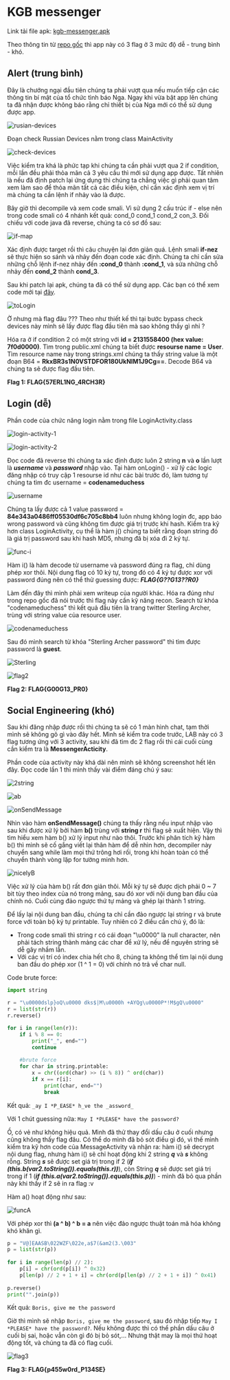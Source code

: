 # KGB messenger

Link tải file apk: [kgb-messenger.apk](https://github.com/MinhNhatTran/Android-CTF/blob/master/KGB%20messenger/kgb-messenger.apk)

Theo thông tin từ [repo gốc](https://github.com/tlamb96/kgb_messenger) thì app này có 3 flag ở 3 mức độ dễ - trung bình - khó.

## Alert (trung bình)

Đây là chướng ngại đầu tiên chúng ta phải vượt qua nếu muốn tiếp cận các thông tin bí mật của tổ chức tình báo Nga. Ngay khi vừa bật app lên chúng ta đã nhận được không báo rằng chỉ thiết bị của Nga mới có thể sử dụng được app.

![rusian-devices](https://github.com/MinhNhatTran/Android-CTF/blob/master/KGB%20messenger/image/kgb10.PNG)

Đoạn check Russian Devices nằm trong class MainActivity

![check-devices](https://github.com/MinhNhatTran/Android-CTF/blob/master/KGB%20messenger/image/kgb11.PNG)

Việc kiểm tra khá là phức tạp khi chúng ta cần phải vượt qua 2 if condition, mỗi lần đều phải thỏa mãn cả 3 yêu cầu thì mới sử dụng app được. Tất nhiên là nếu đã định patch lại ứng dụng thì chúng ta chẳng việc gì phải quan tâm xem làm sao để thỏa mãn tất cả các điều kiện, chỉ cần xác định xem vị trí mà chúng ta cần lệnh if nhảy vào là được.

Bây giờ thì decompile và xem code smali. Vì sử dụng 2 cấu trúc if - else nên trong code smali có 4 nhánh kết quả: cond_0 cond_1 cond_2 con_3. Đối chiếu với code java đã reverse, chúng ta có sơ đồ sau:

![if-map](https://github.com/MinhNhatTran/Android-CTF/blob/master/KGB%20messenger/image/kgb12.PNG)

Xác định được target rồi thì câu chuyện lại đơn giản quá. Lệnh smali **if-nez** sẽ thực hiện so sánh và nhảy đến đoạn code xác định. Chúng ta chỉ cần sửa những chỗ lệnh if-nez nhảy đến **:cond_0** thành **:cond_1**, và sửa những chỗ nhảy đến **cond_2** thành **cond_3**.

Sau khi patch lại apk, chúng ta đã có thể sử dụng app. Các bạn có thể xem code mới tại [đây](https://github.com/MinhNhatTran/Android-CTF/blob/master/KGB%20messenger/code/MainActivity.smali).

![toLogin](https://github.com/MinhNhatTran/Android-CTF/blob/master/KGB%20messenger/image/kgb13.PNG)

Ờ nhưng mà flag đâu ??? Theo như thiết kế thì tại bước bypass check devices này mình sẽ lấy được flag đầu tiên mà sao không thấy gì nhỉ ?

Hóa ra ở if condition 2 có một string với **id = 2131558400 (hex value: 7f0d0000)**. Tìm trong public.xml chúng ta biết được **resourse name = User**. Tìm resource name này trong strings.xml chúng ta thấy string value là một đoạn B64 = **RkxBR3s1N0VSTDFOR180UkNIM1J9Cg==**. Decode B64 và chúng ta sẽ được flag đầu tiên.

**Flag 1: FLAG{57ERL1NG_4RCH3R}**

## Login (dễ)

Phần code của chức năng login nằm trong file LoginActivity.class

![login-activity-1](https://github.com/MinhNhatTran/Android-CTF/blob/master/KGB%20messenger/image/kgb20.PNG)

![login-activity-2](https://github.com/MinhNhatTran/Android-CTF/blob/master/KGB%20messenger/image/kgb21.PNG)

Đọc code đã reverse thì chúng ta xác định được luôn 2 string **n** và **o** lần lượt là ***username*** và ***password*** nhập vào. Tại hàm onLogin() - xử lý các logic đăng nhập có truy cập 1 resourse id như các bài trước đó, làm tương tự chúng ta tìm đc username = **codenameduchess**

![username](https://github.com/MinhNhatTran/Android-CTF/blob/master/KGB%20messenger/image/kgb22.PNG)

Chúng ta lấy được cả 1 value password = **84e343a0486ff05530df6c705c8bb4** luôn nhưng không login đc, app báo wrong password và cũng không tìm được giá trị trước khi hash. Kiểm tra kỹ hơn class LoginActivity, cụ thể là hàm j() chúng ta biết rằng đoạn string đó là giá trị password sau khi hash MD5, nhưng đã bị xóa đi 2 ký tự.

![func-i](https://github.com/MinhNhatTran/Android-CTF/blob/master/KGB%20messenger/image/kgb23.PNG)

Hàm i() là hàm decode từ username và password đúng ra flag, chỉ dùng phép xor thôi. Nội dung flag có 10 ký tự, trong đó có 4 ký tự được xor với password đúng nên có thể thử guessing được: ***FLAG{G??G13??R0}***

Làm đến đây thì mình phải xem writeup của người khác. Hóa ra đúng như trong repo gốc đã nói trước thì flag này cần kỹ năng recon. Search từ khóa "codenameduchess" thì kết quả đầu tiên là trang twitter Sterling Archer, trùng với string value của resource user.

![codenameduchess](https://github.com/MinhNhatTran/Android-CTF/blob/master/KGB%20messenger/image/kgb24.PNG)

Sau đó mình search từ khóa "Sterling Archer password" thì tìm được password là **guest**.

![Sterling](https://github.com/MinhNhatTran/Android-CTF/blob/master/KGB%20messenger/image/kgb25.PNG)

![flag2](https://github.com/MinhNhatTran/Android-CTF/blob/master/KGB%20messenger/image/kgb26.PNG)

**Flag 2: FLAG{G00G13_PR0}**

## Social Engineering (khó)

Sau khi đăng nhập được rồi thì chúng ta sẽ có 1 màn hình chat, tạm thời mình sẽ không gõ gì vào đây hết. Mình sẽ kiểm tra code trước, LAB này có 3 flag tương ứng với 3 activity, sau khi đã tìm đc 2 flag rồi thì cái cuối cùng cần kiểm tra là **MessengerActicity**.

Phần code của activity này khá dài nên mình sẽ không screenshot hết lên đây. Đọc code lần 1 thì mình thấy vài điểm đáng chú ý sau:

![2string](https://github.com/MinhNhatTran/Android-CTF/blob/master/KGB%20messenger/image/kgb31.PNG)

![ab](https://github.com/MinhNhatTran/Android-CTF/blob/master/KGB%20messenger/image/kgb32.PNG)

![onSendMessage](https://github.com/MinhNhatTran/Android-CTF/blob/master/KGB%20messenger/image/kgb33.PNG)

Nhìn vào hàm **onSendMessage()** chúng ta thấy rằng nếu input nhập vào sau khi được xử lý bởi hàm **b()** trùng với **string r** thì flag sẽ xuất hiện. Vậy thì tìm hiểu xem hàm b() xử lý input như nào thôi. Trước khi phân tích kỹ hàm b() thì mình sẽ cố gắng viết lại thân hàm để dễ nhìn hơn, decompiler này chuyển sang while làm mọi thứ trông hơi rối, trong khi hoàn toàn có thể chuyển thành vòng lặp for tường minh hơn.

![nicelyB](https://github.com/MinhNhatTran/Android-CTF/blob/master/KGB%20messenger/image/kgb34.PNG)

Việc xử lý của hàm b() rất đơn giản thôi. Mỗi ký tự sẽ được dịch phải 0 ~ 7 bit tùy theo index của nó trong mảng, sau đó xor với nội dung ban đầu của chính nó. Cuối cùng đảo ngược thứ tự mảng và ghép lại thành 1 string.

Để lấy lại nội dung ban đầu, chúng ta chỉ cần đảo ngược lại string r và brute force với toàn bộ ký tự printable. Tuy nhiên có 2 điều cần chú ý, đó là:
- Trong code smali thì string r có cái đoạn "\u0000" là null character, nên phải tách string thành mảng các char để xử lý, nếu để nguyên string sẽ dễ gây nhầm lẫn.
- Với các vị trí có index chia hết cho 8, chúng ta không thể tìm lại nội dung ban đầu do phép xor (1 ^ 1 = 0) với chính nó trả về char null.

Code brute force:
```python
import string

r = "\u0000dslp}oQ\u0000 dks$|M\u0000h +AYQg\u0000P*!M$gQ\u0000"
r = list(str(r))
r.reverse()

for i in range(len(r)):
	if i % 8 == 0:
		print("_", end="")
		continue
	
	#brute force
	for char in string.printable:
		x = chr((ord(char) >> (i % 8)) ^ ord(char))
		if x == r[i]:
			print(char, end="")
			break
```

Kết quả: ``` _ay I *P_EASE* h_ve the _assword_ ```

Với 1 chút guessing nữa: ``` May I *PLEASE* have the password? ```

Ồ, có vẻ như không hiệu quả. Mình đã thử thay đổi dấu câu ở cuối nhưng cũng không thấy flag đâu. Có thể do mình đã bỏ sót điều gì đó, vì thế mình kiểm tra kỹ hơn code của MessageActivity và nhận ra: hàm i() sẽ decrypt nội dung flag, nhưng hàm i() sẽ chỉ hoạt động khi 2 string ***q*** và ***s*** không rỗng. String ***s*** sẽ được set giá trị trong if 2 (***if (this.b(var2.toString()).equals(this.r))***), còn String ***q*** sẽ được set giá trị trong if 1 (***if (this.a(var2.toString()).equals(this.p))***) - mình đã bỏ qua phần này khi thấy if 2 sẽ in ra flag :v

Hàm a() hoạt động như sau:

![funcA](https://github.com/MinhNhatTran/Android-CTF/blob/master/KGB%20messenger/image/kgb35.PNG)

Với phép xor thì **(a ^ b) ^ b = a** nên việc đảo ngược thuật toán mã hóa không khó khăn gì.

```python
p = "V@]EAASB\022WZF\022e,a$7(&am2(3.\003"
p = list(str(p))
 
for i in range(len(p) // 2):
	p[i] = chr(ord(p[i]) ^ 0x32)
	p[len(p) // 2 + 1 + i] = chr(ord(p[len(p) // 2 + 1 + i]) ^ 0x41)
 
p.reverse()
print("".join(p))
```

Kết quả: ``` Boris, give me the password ```

Giờ thì mình sẽ nhập ``` Boris, give me the password ```, sau đó nhập tiếp ``` May I *PLEASE* have the password? ```. Nếu không được thì có thể phần dấu câu ở cuối bị sai, hoặc vẫn còn gì đó bị bỏ sót,... Nhưng thật may là mọi thứ hoạt động tốt, và chúng ta đã có flag cuối.

![flag3](https://github.com/MinhNhatTran/Android-CTF/blob/master/KGB%20messenger/image/kgb30.PNG)

**Flag 3: FLAG{p455w0rd_P134SE}**
